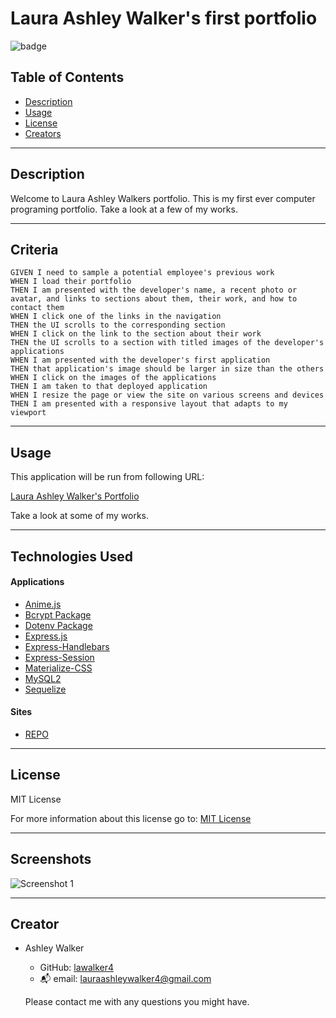 # Laura Ashley Walker's first portfolio

![badge](https://img.shields.io/badge/License-MIT-yellow.svg)

## Table of Contents
- [Description](#description)
- [Usage](#usage)
- [License](#license)
- [Creators](#Creators)

---

## Description

Welcome to Laura Ashley Walkers portfolio. This is my first ever computer programing portfolio. Take a look at a few of my works.

---

## Criteria
```
GIVEN I need to sample a potential employee's previous work
WHEN I load their portfolio
THEN I am presented with the developer's name, a recent photo or avatar, and links to sections about them, their work, and how to contact them
WHEN I click one of the links in the navigation
THEN the UI scrolls to the corresponding section
WHEN I click on the link to the section about their work
THEN the UI scrolls to a section with titled images of the developer's applications
WHEN I am presented with the developer's first application
THEN that application's image should be larger in size than the others
WHEN I click on the images of the applications
THEN I am taken to that deployed application
WHEN I resize the page or view the site on various screens and devices
THEN I am presented with a responsive layout that adapts to my viewport
```
---

## Usage

This application will be run from following URL:

[Laura Ashley Walker's Portfolio](https://lawalker4.github.io/lawalker-portfolio/)

Take a look at some of my works. 

---

## Technologies Used

#### Applications

- [Anime.js](https://animejs.com/documentation/)
- [Bcrypt Package](https://www.npmjs.com/package/bcrypt)
- [Dotenv Package](https://www.npmjs.com/package/dotenv)
- [Express.js](https://expressjs.com/en/starter/installing.html)
- [Express-Handlebars](https://handlebarsjs.com/guide/builtin-helpers.html#if)
- [Express-Session](https://www.npmjs.com/package/express-session)
- [Materialize-CSS](https://materializecss.com/)
- [MySQL2](https://www.mysql.com/)
- [Sequelize](https://sequelize.org/)

#### Sites

- [REPO](https://lawalker4.github.io/lawalker-portfolio/)

---

## License

MIT License

For more information about this license go to: [MIT License](http://choosealicense.com/licenses/mit/)

---

## Screenshots

![Screenshot 1](./public/images/Screenshot%201.PNG)

---

## Creator

- Ashley Walker
    - GitHub: [lawalker4](https://github.com/lawalker4)
    - :mailbox_with_mail: email: lauraashleywalker4@gmail.com 


  Please contact me with any questions you might have.